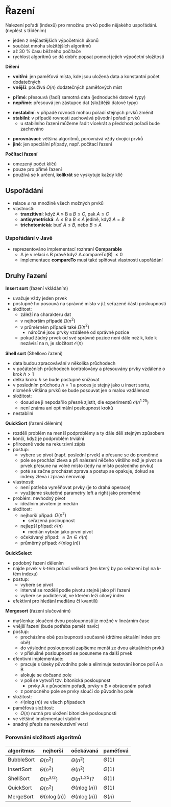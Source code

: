 # Řazení

Nalezení pořadí (indexů) pro množinu prvků podle nějakého uspořádání. (neplést s tříděním)
- jeden z nejčastějších výpočetních úkonů
- součást mnoha složitějších algoritmů
- až 30 % času běžného počítače
- rychlost algoritmů se dá dobře popsat pomocí jejich výpočetní složitosti

**Dělení**
- **vnitřní**: jen paměťová místa, kde jsou uložená data a konstantní počet dodatečných
- **vnější**: používá $\Omega(n)$ dodatečných paměťových míst
+ **přímé**: přesouvá (řadí) samotná data (jednoduché datové typy)
+ **nepřímé**: přesouvá jen zástupce dat (složitější datové typy)
- **nestabilní**: v případě rovnosti mohou pořadí stejných prvků změnit
- **stabilní**: v případě rovnosti zachovává původní pořadí prvků
	- u stabilního řazení můžeme řadit vícekrát a předchozí pořadí bude zachováno
+ **porovnávací**: většina algoritmů, porovnává vždy dvojici prvků
+ **jiné**: jen speciální případy, např. počítací řazení

**Počítací řazení**
- omezený počet klíčů
- pouze pro přímé řazení
- používá se k určení, **kolikrát** se vyskytuje každý klíč

## Uspořádání

- relace $\leq$ na množině všech možných prvků
- vlastnosti:
	- **tranzitivní**: když A $\leq$ B a $B \leq C$, pak $A \leq C$
	- **antisymetrická**: $A \leq B$ a $B \leq A$ jedině, když $A = B$
	- **trichotomická**: buď $A \leq B$, nebo $B \leq A$

### Uspořádání v Javě

- reprezentováno implementací rozhraní **Comparable**
	- A je v relaci s B právě když A.compareTo(B) $\leq 0$
	- implementace **compareTo** musí také splňovat vlastnosti uspořádání

## Druhy řazení

**Insert sort** (řazení vkládáním)
- uvažuje vždy jeden prvek
- postupně ho posouvá na správné místo v již seřazené části posloupnosti
- složitost:
	- záleží na charakteru dat
	- v nejhorším případě $\Omega(n^2)$
	- v průměrném případě také $\Omega(n^2)$
		- náročné jsou prvky vzdálené od správné pozice
	- pokud žádný prvek od své správné pozice není dále než k, kde k nezávisí na n, je složitost $\mathcal{O}(n)$

**Shell sort** (Shellovo řazení)
- data budou zpracovávání v několika průchodech
- v počátečních průchodech kontrolovány a přesouvány prvky vzdálené o krok $h > 1$
- délka kroku $h$ se bude postupně snižovat
- v posledním průchodu $h = 1$ a proces je stejný jako u insert sortu, nicméně většina prvků se bude posouvat jen o malou vzdálenost
- složitost:
	- dosud se ji nepodařilo přesně zjistit, dle experimentů $\mathcal{O}(n^{1.25})$
	- není známa ani optimální posloupnost kroků
- nestabilní

**QuickSort** (řazení dělením)
- rozdělí problém na menší podproblémy a ty dále dělí stejným způsobem
- končí, když je podproblém trviální
- přirozeně vede na rekurzivní zápis
- postup:
	- vybere se pivot (např. poslední prvek) a přesune se do proměnné
	- pole se prochází zleva a při nalezení něčeho většího než je pivot se prvek přesune na volné místo (tedy na místo posledního prvku)
	- poté se začne procházet zprava a postup se opakuje, dokud se indexy zleva i zprava nerovnají
- vlastnosti:
	- není potřeba vyměňovat prvky (je to drahá operace)
	- využijeme skutečné parametry left a right jako proměnné
- problém: nevhodný pivot
	- ideálním pivotem je medián
- složitost:
	- nejhorší případ: $\Omega(n^2)$
		- seřazená posloupnost
	- nejlepší případ: $\mathcal{O}(n)$
		- medián vybrán jako první pivot
	- očekávaný případ: $\approx 2n \in \mathcal{O}(n)$
	- průměrný případ: $\mathcal{O}(n \log(n))$

**QuickSelect**
- podobný řazení dělením
- najde prvek v k-tém pořadí velikosti (ten který by po seřazení byl na k-tém indexu)
- postup:
	- vybere se pivot
	- interval se rozdělí podle pivotu stejně jako při řazení
	- vybere se podinterval, ve kterém leží cílový index
- efektivní pro hledání mediánu či kvantilů

**Mergesort** (řazení slučováním)
- myšlenka: sloučení dvou posloupností je možné v lineárním čase
- vnější řazení (bude potřeba paměť navíc)
- postup:
	- procházíme obě posloupnosti současně (držíme aktuální index pro obě)
	- do výsledné posloupnosti zapíšeme menší ze dvou aktuálních prvků
	- v příslušné posloupnosti se posuneme na další prvek
- efentivní implementace:
	- pracuje s úseky původního pole a eliminuje testování konce polí A a B
	- alokuje se dočasné pole
	- v poli se vytvoří tzv. bitonická posloupnost
		- prvky A v původním pořadí, prvky v B v obráceném pořadí
	- z pomocného pole se prvky sloučí do původního pole
- složitost:
	- $\mathcal{O}(n \log(n))$ ve všech případech
- paměťová složitost:
	- $\Omega(n)$ nutná pro uložení bitonické posloupnosti
- ve většině implementací stabilní
- snadný přepis na nerekurzivní verzi

### Porovnání složitosti algoritmů

| algoritmus | nejhorší            | očekávaná           | paměťová    |
| ---------- | ------------------- | ------------------- | ----------- |
| BubbleSort | $\Theta(n^2)$       | $\Theta(n^2)$       | $\Theta(1)$ |
| InsertSort | $\Theta(n^2)$       | $\Theta(n^2)$       | $\Theta(1)$ |
| ShellSort  | $\Theta(n^{3/2})$   | $\Theta(n^{1.25})$? | $\Theta(1)$ |
| QuickSort  | $\Theta(n^2)$       | $\Theta(n \log(n))$ | $\Theta(1)$ |
| MergeSort  | $\Theta(n \log(n))$ | $\Theta(n \log(n))$ | $\Theta(n)$ |